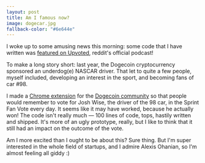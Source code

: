 ```yaml
---
layout: post
title: Am I famous now?
image: dogecar.jpg
fallback-color: "#6e644e"
---
```


I woke up to some amusing news this morning: some code that I have written was [featured on Upvoted](https://soundcloud.com/upvoted/014-to-the-moon#t=36:14), reddit's official podcast!

To make a long story short: last year, the Dogecoin cryptocurrency sponsored an underdog(e) NASCAR driver. That let to quite a few people, myself included, developing an interest in the sport, and becoming fans of car #98.

I made a [Chrome extension](https://github.com/MaximeKjaer/NASCAR-votes) for the [Dogecoin community](http://reddit.com/r/dogecoin) so that people would remember to vote for Josh Wise, the driver of the 98 car, in the Sprint Fan Vote every day. It seems like it may have worked, because he actually won! The code isn't really much &mdash; 100 lines of code, tops, hastily written and shipped. It's more of an ugly prototype, really, but I like to think that it still had an impact on the outcome of the vote.

Am I more excited than I ought to be about this? Sure thing. But I'm super interested in the whole field of startups, and I admire Alexis Ohanian, so I'm almost feeling all giddy :)